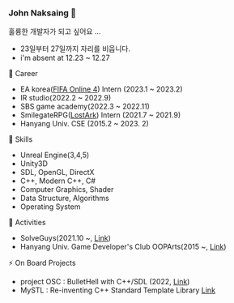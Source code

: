 ### John Naksaing 👋

훌륭한 개발자가 되고 싶어요 ...

* 23일부터 27일까지 자리를 비웁니다.
* i'm absent at 12.23 ~ 12.27

🔭 Career
- EA korea([FIFA Online 4](https://www.ea.com/ko-kr/games/fifa/fifa-online-4)) Intern (2023.1 ~ 2023.2)
- IR studio(2022.2 ~ 2022.9)
- SBS game academy(2022.3 ~ 2022.11)
- SmilegateRPG([LostArk](https://www.playlostark.com)) Intern (2021.7 ~ 2021.9)
- Hanyang Univ. CSE (2015.2 ~ 2023. 2)

🌱 Skills
- Unreal Engine(3,4,5) 
- Unity3D 
- SDL, OpenGL, DirectX
- C++, Modern C++, C#
- Computer Graphics, Shader
- Data Structure, Algorithms
- Operating System

👯 Activities
- SolveGuys(2021.10 ~, [Link](https://github.com/SolveGuys))
- Hanyang Univ. Game Developer's Club OOPArts(2015 ~, [Link](https://cafe.naver.com/oopartian))

⚡ On Board Projects
- project OSC : BulletHell with C++/SDL (2022, [Link](https://github.com/johnnaksaing/BulletHell))
- MySTL : Re-inventing C++ Standard Template Library [Link](https://github.com/solveguys/mystl)

<!--

**johnnaksaing/johnnaksaing** is a ✨ _special_ ✨ repository because its `README.md` (this file) appears on your GitHub profile.

Here are some ideas to get you started:

- 🔭 I’m currently working on ...
- 🌱 I’m currently learning ...
- 👯 I’m looking to collaborate on ...
- 🤔 I’m looking for help with ...
- 💬 Ask me about ...
- 📫 How to reach me: ...
- 😄 Pronouns: ...
- ⚡ Fun fact: ...

-->
